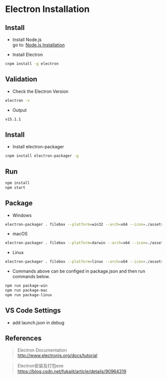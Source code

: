 # Electron Installation

## Install
- Install Node.js  
go to: <u>Node.js Installation</u>

- Install Electron
``` zsh
cnpm install -g electron
```

## Validation
- Check the Electron Version
``` zsh
electron -v
```

- Output
``` zsh
v15.1.1
```

## Install
- Install electron-packager
``` zsh
cnpm install electron-packager -g
```

## Run
``` zsh
npm install
npm start
```

## Package
- Windows
``` zsh
electron-packager . filebox --platform=win32 --arch=x64 --icon=./assets/images/icon.ico --out=./out --asar --app-version=0.0.1 --overwrite --ignore=node_modules
```

- macOS
``` zsh
electron-packager . filebox --platform=darwin --arch=x64 --icon=./assets/images/icon.icns --out=./out --asar --app-version=0.0.1 --overwrite --ignore=node_modules
```

- Linux
``` zsh
electron-packager . filebox --platform=linux --arch=x64 --icon=./assets/images/icon.png --out=./out --asar --app-version=0.0.1 --overwrite --ignore=node_modules
```

- Commands above can be configed in package.json and then run commands below.
``` zsh
npm run package-win
npm run package-mac
npm run package-linux
```

## VS Code Settings
- add launch.json in debug


## References
> Electron Documentation  
http://www.electronjs.org/docs/tutorial

> Electron安装及打包exe  
https://blog.csdn.net/fukaiit/article/details/90964319


